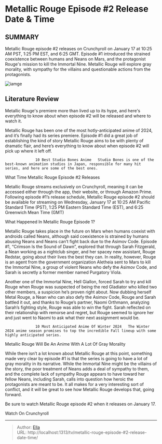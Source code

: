 # Metallic Rouge Episode #2 Release Date &amp; Time


## SUMMARY 



  Metallic Rouge episode #2 releases on Crunchyroll on January 17 at 10:25 AM PST, 1:25 PM EST, and 6:25 GMT.   Episode #1 introduced the strained coexistence between humans and Neans on Mars, and the protagonist Rouge&#39;s mission to kill the Immortal Nine.   Metallic Rouge will explore gray morality, with sympathy for the villains and questionable actions from the protagonists.  

![iamge](https://static1.srcdn.com/wordpress/wp-content/uploads/2023/12/1701953625-6555-1024x576.jpg)

## Literature Review
Metallic Rouge&#39;s premiere more than lived up to its hype, and here&#39;s everything to know about when episode #2 will be released and where to watch it.




Metallic Rouge has been one of the most hotly-anticipated anime of 2024, and it’s finally had its series premiere. Episode #1 did a great job of establishing the kind of story Metallic Rouge aims to be with plenty of dramatic flair, and here’s everything to know about when episode #2 will pick up where it left off.




                  10 Best Studio Bones Anime   Studio Bones is one of the best-known animation studios in Japan, responsible for many hit series, and here are some of the best ones.    


 What Time Metallic Rouge Episode #2 Releases 
          

Metallic Rouge streams exclusively on Crunchyroll, meaning it can be accessed either through the app, their website, or through Amazon Prime. Following episode #1’s release schedule, Metallic Rouge episode #2 should be available for streaming on Wednesday, January 17 at 10:25 AM Pacific Standard Time (PST), 1:25 PM Eastern Standard Time (EST), and 6:25 Greenwich Mean Time (GMT)



 What Happened In Metallic Rouge Episode 1? 
          




Metallic Rouge takes place in the future on Mars when humans coexist with androids called Neans, although said coexistence is strained by humans abusing Neans and Neans can’t fight back due to the Asimov Code. Episode #1, “Crimson Is the Sound of Dawn”, explored that through Sarah Fitzgerald, a Nean working as a nightclub singer, and her spacey new assistant, Rouge Redstar, going about their lives the best they can. In reality, however, Rouge is an agent from the government organization Aletheia sent to Mars to kill the Immortal Nine, a group of violent Neans who defy the Asimov Code, and Sarah is secretly a former member named Purgatory Viola.

Another one of the Immortal Nine, Hell Giallon, forced Sarah to try and kill Rouge when Rouge was suspected of being the red Gladiator who killed two other members, a suspicion he’s proven right about. Now dubbing herself Metal Rouge, a Nean who can also defy the Asimov Code, Rouge and Sarah battled it out, and thanks to Rouge’s partner, Naomi Orthmann, analyzing Sarah’s fighting style, Rouge was able to win the fight. Sarah reflected on their relationship with remorse and regret, but Rouge seemed to ignore her and just went to Naomi to ask what their next assignment would be.




                  10 Most Anticipated Anime Of Winter 2024   The Winter 2024 anime season promises to top the incredible Fall lineup with some highly anticipated series.    



 Metallic Rouge Will Be An Anime With A Lot Of Gray Morality 
          

While there isn’t a lot known about Metallic Rouge at this point, something made very clear by episode #1 is that the series is going to have a lot of gray morality in its narrative. While the Immortal Nine might be the villains of the story, the poor treatment of Neans adds a deal of sympathy to them, and the complete lack of sympathy Rouge appears to have toward her fellow Neans, including Sarah, calls into question how heroic the protagonists are meant to be. It all makes for a very interesting sort of conflict, and it will be great to see how Metallic Rouge develops that, going forward.




Be sure to watch Metallic Rouge episode #2 when it releases on January 17.

Watch On Crunchyroll



---

> Author: [Ella](https://instagram.hk.cn/)  
> URL: http://localhost:1313/tv/metallic-rouge-episode-#2-release-date-time/  

